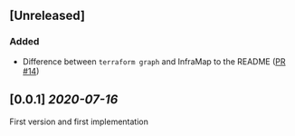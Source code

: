 ## [Unreleased]

### Added

- Difference between `terraform graph` and InfraMap to the README
  ([PR #14](https://github.com/cycloidio/inframap/pull/14))

## [0.0.1] _2020-07-16_

First version and first implementation
